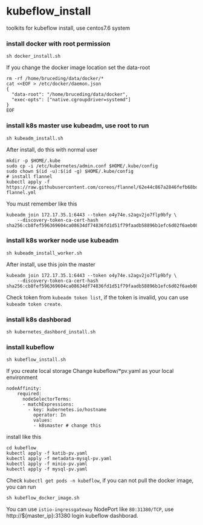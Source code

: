 # kubeflow_install
toolkits for kubeflow install, use centos7.6 system

### install docker with root permission

```
sh docker_install.sh
```

If you change the docker image location set the data-root

```
rm -rf /home/bruceding/data/docker/*
cat <<EOF > /etc/docker/daemon.json
{
  "data-root": "/home/bruceding/data/docker",
  "exec-opts": ["native.cgroupdriver=systemd"]
}
EOF
```

### install k8s master use kubeadm, use root to run
```
sh kubeadm_install.sh 
```
After install, do this with normal user
```
mkdir -p $HOME/.kube
sudo cp -i /etc/kubernetes/admin.conf $HOME/.kube/config
sudo chown $(id -u):$(id -g) $HOME/.kube/config
# install flannel
kubectl apply -f https://raw.githubusercontent.com/coreos/flannel/62e44c867a2846fefb68bd5f178daf4da3095ccb/Documentation/kube-flannel.yml
```

You must remember like this 
```
kubeadm join 172.17.35.1:6443 --token o4y74e.s2agv2jo7flp9bfy \
    --discovery-token-ca-cert-hash sha256:cb8fef596369604ca08634df74836fd1d51f79faadb58896b1efc6d02f6aeb08

```
### install k8s worker node use kubeadm
```
sh kubeadm_install_worker.sh
```
After install, use this join the master 
```
kubeadm join 172.17.35.1:6443 --token o4y74e.s2agv2jo7flp9bfy \
    --discovery-token-ca-cert-hash sha256:cb8fef596369604ca08634df74836fd1d51f79faadb58896b1efc6d02f6aeb08
```
Check token from `kubeadm token list`, if the token is invalid, you can use  `kubeadm token create`. 

### install k8s dashborad
```
sh kubernetes_dashbord_install.sh 
```

### install kubeflow
```
sh kubeflow_install.sh
```
If you create local storage
Change kubeflow/\*pv.yaml as your local environment 
```
nodeAffinity:
    required:
      nodeSelectorTerms:
      - matchExpressions:
        - key: kubernetes.io/hostname
          operator: In
          values:
          - k8smaster # change this
```
install like this
```
cd kubeflow
kubectl apply -f katib-pv.yaml 
kubectl apply -f metadata-mysql-pv.yaml  
kubectl apply -f minio-pv.yaml   
kubectl apply -f mysql-pv.yaml    
```
Check `kubectl get pods -n kubeflow`, if you can not pull the docker image, you can run
```
sh kubeflow_docker_image.sh
```
You can use `istio-ingressgateway` NodePort like `80:31380/TCP`, use http://${master_ip}:31380 login kubeflow dashborad.
